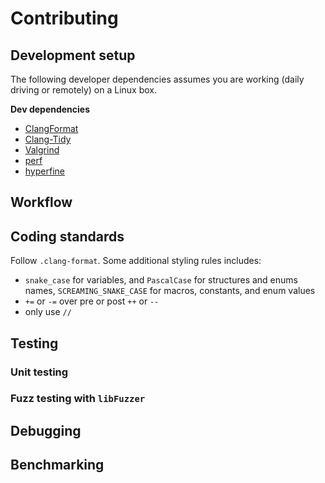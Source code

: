 # Contributing

## Development setup

The following developer dependencies assumes you are working (daily driving or remotely) on a Linux box.

**Dev dependencies**
- [ClangFormat](https://clang.llvm.org/docs/ClangFormat.html)
- [Clang-Tidy](https://clang.llvm.org/extra/clang-tidy/)
- [Valgrind](https://valgrind.org/)
- [perf](https://www.swift.org/documentation/server/guides/linux-perf.html)
- [hyperfine](https://github.com/sharkdp/hyperfine)

## Workflow

## Coding standards

Follow `.clang-format`. Some additional styling rules includes:
- `snake_case` for variables, and `PascalCase` for structures and enums names, `SCREAMING_SNAKE_CASE` for macros, constants, and enum values
- `+=` or `-=` over pre or post `++` or `--`
- only use `//`

## Testing

### Unit testing

### Fuzz testing with `libFuzzer`

## Debugging

## Benchmarking
